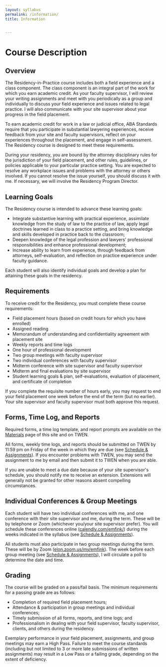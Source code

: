 ```yaml
---
layout: syllabus
permalink: /information/
title: Information

  
---
```


# Course Description

## Overview

The Residency-in-Practice course includes both a field experience and a class component. The class component is an integral part of the work for which you earn academic credit. As your faculty supervisor, I will review your writing assignments and meet with you periodically as a group and individually to discuss your field experience and issues related to legal practice. I will also communicate with your site supervisor about your progress in the field placement.

To earn academic credit for work in a law or judicial office, ABA Standards require that you participate in substantial lawyering experiences, receive feedback from your site and faculty supervisors, reflect on your experiences throughout the placement, and engage in self-assessment. The Residency course is designed to meet these requirements. 

During your residency, you are bound by the attorney disciplinary rules for the jurisdiction of your field placement, and other rules, guidelines, or policies applicable to your particular practice setting. You are expected to resolve any workplace issues and problems with the attorney or others involved. If you cannot resolve the issue yourself, you should discuss it with me. If necessary, we will involve the Residency Program Director. 

## Learning Goals

The Residency course is intended to advance these learning goals:

- Integrate substantive learning with practical experience, assimilate knowledge from the study of law to the practice of law, apply legal doctrines learned in class to a practice setting, and bring knowledge and skills developed in practice back to the classroom;
- Deepen knowledge of the legal profession and lawyers' professional responsibilities and enhance professional development; 
- Increase ability to learn from experience, through feedback from attorneys, self-evaluation, and reflection on practice experience under faculty guidance.

Each student will also identify individual goals and develop a plan for attaining these goals in the residency.

## Requirements

To receive credit for the Residency, you must complete these course requirements: 

- Field placement hours (based on credit hours for which you have enrolled)
- Assigned reading
- Memorandum of understanding and confidentiality agreement with placement site
- Weekly reports and time logs
- One hour of professional development
- Two group meetings with faculty supervisor
- Two individual conferences with faculty supervisor
- Midterm conference with site supervisor and faculty supervisor
- Midterm and final evaluations by site supervisor
- Student learning goals & plan, self-evaluations, evaluation of placement, and certificate of completion

If you complete the requisite number of hours early, you may request to end your field placement one week before the end of the term (but no earlier). Your site supervisor and faculty supervisor must both approve this request. 

## Forms, Time Log, and Reports

Required forms, a time log template, and report prompts are available on the [Materials](../materials/) page of this site and on TWEN. 

All forms, weekly time logs, and reports should be submitted on TWEN by 11:59 pm on Friday of the week in which they are due (see [Schedule & Assignments](../schedule/)). If you encounter problems with TWEN, you may send the assignment to me by email and then submit it to TWEN when you are able.

If you are unable to meet a due date because of your site supervisor's schedule, you should notify me to receive an extension. Extensions will generally not be granted for other reasons absent compelling circumstances.

## Individual Conferences & Group Meetings 

Each student will have two individual conferences with me, and one conference with their site supervisor and me, during the term. These will be by telephone or Zoom (whichever you/your site supervisor prefer). You will schedule these conferences online ([calendly.com/emfink/](https://calendly.com/emfink/)) during the weeks indicated in the syllabus (see [Schedule & Assignments](../schedule/)). 

All students must also participate in two group meetings during the term. These will be by Zoom ([elon.zoom.us/my/emfink](https://elon.zoom.us/my/emfink)). The week before each group meeting (see [Schedule & Assignments](../schedule/)), I will circulate a poll to determine the date and time.

## Grading 

The course will be graded on a pass/fail basis. The minimum requirements for a passing grade are as follows: 

- Completion of required field placement hours;
- Attendance & participation in group meetings and individual conferences;
- Timely submission of all forms, reports, and time logs; and 
- Professionalism in dealing with your field supervisor, faculty supervisor, clients, and others during the residency.

Exemplary performance in your field placement, assignments, and group meetings may earn a High Pass. Failure to meet the course standards (including but not limited to 3 or more late submissions of written assignments) may result in a Low Pass or a failing grade, depending on the extent of deficiency.